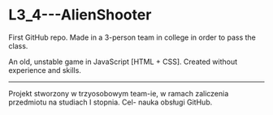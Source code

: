 # L3_4---AlienShooter
First GitHub repo. Made in a 3-person team in college in order to pass the class.


An old, unstable game in JavaScript [HTML + CSS]. Created without experience and skills.



----------


Projekt stworzony w trzyosobowym team-ie, w ramach zaliczenia przedmiotu na studiach I stopnia. 
Cel- nauka obsługi GitHub.
